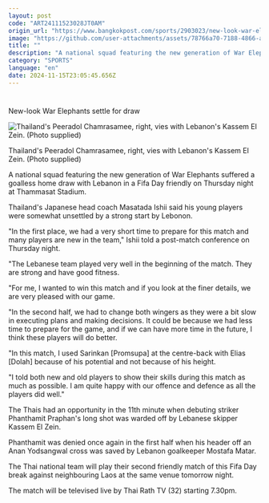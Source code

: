 ```yaml
---
layout: post
code: "ART24111523028JT0AM"
origin_url: "https://www.bangkokpost.com/sports/2903023/new-look-war-elephants-settle-for-draw"
image: "https://github.com/user-attachments/assets/78766a70-7188-4866-a7ef-3716f292f8f7"
title: ""
description: "A national squad featuring the new generation of War Elephants suffered a goalless home draw with Lebanon in a Fifa Day friendly on Thursday night at Thammasat Stadium."
category: "SPORTS"
language: "en"
date: 2024-11-15T23:05:45.656Z
---
```


# 

New-look War Elephants settle for draw

![Thailand's Peeradol Chamrasamee, right, vies with Lebanon's Kassem El Zein. (Photo supplied)](https://github.com/user-attachments/assets/f6725ff5-9968-4dee-96cd-7ad7c9f89a7c)

Thailand's Peeradol Chamrasamee, right, vies with Lebanon's Kassem El Zein. (Photo supplied)

A national squad featuring the new generation of War Elephants suffered a goalless home draw with Lebanon in a Fifa Day friendly on Thursday night at Thammasat Stadium.

Thailand's Japanese head coach Masatada Ishii said his young players were somewhat unsettled by a strong start by Lebonon.

"In the first place, we had a very short time to prepare for this match and many players are new in the team," Ishii told a post-match conference on Thursday night.

"The Lebanese team played very well in the beginning of the match. They are strong and have good fitness.

"For me, I wanted to win this match and if you look at the finer details, we are very pleased with our game.

"In the second half, we had to change both wingers as they were a bit slow in executing plans and making decisions. It could be because we had less time to prepare for the game, and if we can have more time in the future, I think these players will do better.

"In this match, I used Sarinkan \[Promsupa\] at the centre-back with Elias \[Dolah\] because of his potential and not because of his height.

"I told both new and old players to show their skills during this match as much as possible. I am quite happy with our offence and defence as all the players did well."

The Thais had an opportunity in the 11th minute when debuting striker Phanthamit Praphan's long shot was warded off by Lebanese skipper Kassem El Zein.

Phanthamit was denied once again in the first half when his header off an Anan Yodsangwal cross was saved by Lebanon goalkeeper Mostafa Matar.

The Thai national team will play their second friendly match of this Fifa Day break against neighbouring Laos at the same venue tomorrow night.

The match will be televised live by Thai Rath TV (32) starting 7.30pm.